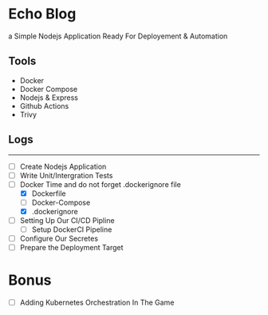 # Echo Blog

a Simple Nodejs Application Ready For Deployement & Automation

## Tools 
- Docker
- Docker Compose
- Nodejs & Express
- Github Actions
- Trivy

## Logs
---
- [ ] Create Nodejs Application
- [ ] Write Unit/Intergration Tests
- [ ] Docker Time and do not forget .dockerignore file
  - [x] Dockerfile
  - [ ] Docker-Compose
  - [x] .dockerignore
- [ ] Setting Up Our CI/CD Pipline
  - [ ] Setup DockerCI Pipeline
- [ ] Configure Our Secretes
- [ ] Prepare the Deployment Target

# Bonus 
- [ ] Adding Kubernetes Orchestration In The Game